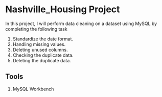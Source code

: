 # Nashville_Housing Project

In this project, I will perform data cleaning on a dataset using MySQL
by completing the following task

1. Standardize the date format.
2. Handling missing values.
3. Deleting unused columns.
4. Checking the duplicate data.
5. Deleting the duplicate data.

## Tools

1. MySQL Workbench
